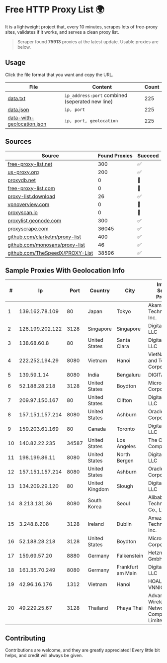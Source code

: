 
# Free HTTP Proxy List 🌍

It is a lightweight project that, every 10 minutes, scrapes lots of free-proxy sites, validates if it works, and serves a clean proxy list.


> Scraper found **75913** proxies at the latest update. Usable proxies are below.

## Usage

Click the file format that you want and copy the URL.


|File|Content|Count|
|----|-------|-----|
|[data.txt](https://raw.githubusercontent.com/themiralay/Proxy-List-World/master/data.txt)|`ip_address:port` combined (seperated new line)|225|
|[data.json](https://raw.githubusercontent.com/themiralay/Proxy-List-World/master/data.json)|`ip, port`|225|
|[data-with-geolocation.json](https://raw.githubusercontent.com/themiralay/Proxy-List-World/master/data-with-geolocation.json)|`ip, port, geolocation`|225|

## Sources

|Source|Found Proxies|Succeed|
|------|-------------|-------|
|[free-proxy-list.net](https://free-proxy-list.net)|300|✅|
|[us-proxy.org](https://www.us-proxy.org)|200|✅|
|[proxydb.net](http://proxydb.net)|0|🚫|
|[free-proxy-list.com](https://free-proxy-list.com/?page=&port=&type%5B%5D=http&type%5B%5D=https&up_time=0&search=Search)|0|🚫|
|[proxy-list.download](https://www.proxy-list.download/HTTP)|26|✅|
|[vpnoverview.com](https://vpnoverview.com/privacy/anonymous-browsing/free-proxy-servers)|0|🚫|
|[proxyscan.io](https://www.proxyscan.io)|0|🚫|
|[proxylist.geonode.com](https://proxylist.geonode.com/api/proxy-list?limit=300&page=1&sort_by=lastChecked&sort_type=desc&protocols=http,https)|300|✅|
|[proxyscrape.com](https://api.proxyscrape.com/v2/?request=displayproxies&protocol=http&timeout=10000&country=all&ssl=all&anonymity=all)|36045|✅|
|[github.com/clarketm/proxy-list](https://raw.githubusercontent.com/clarketm/proxy-list/master/proxy-list-raw.txt)|400|✅|
|[github.com/monosans/proxy-list](https://raw.githubusercontent.com/monosans/proxy-list/main/proxies/http.txt)|46|✅|
|[github.com/TheSpeedX/PROXY-List](https://raw.githubusercontent.com/TheSpeedX/PROXY-List/master/http.txt)|38596|✅|


## Sample Proxies With Geolocation Info

|#|Ip|Port|Country|City|Internet Service Provider|
|-|--|----|-------|----|-------------------------|
|1|139.162.78.109|80|Japan|Tokyo|Akamai Technologies, Inc.|
|2|128.199.202.122|3128|Singapore|Singapore|DigitalOcean, LLC|
|3|138.68.60.8|80|United States|Santa Clara|DigitalOcean, LLC|
|4|222.252.194.29|8080|Vietnam|Hanoi|VietNam Post and Telecom Corporation|
|5|139.59.1.14|8080|India|Bengaluru|DIGITALOCEAN|
|6|52.188.28.218|3128|United States|Boydton|Microsoft Corporation|
|7|209.97.150.167|80|United States|Clifton|DigitalOcean, LLC|
|8|157.151.157.214|8080|United States|Ashburn|Oracle Corporation|
|9|159.203.61.169|80|Canada|Toronto|DigitalOcean, LLC|
|10|140.82.22.235|34587|United States|Los Angeles|The Constant Company|
|11|198.199.86.11|8080|United States|North Bergen|DigitalOcean, LLC|
|12|157.151.157.214|8080|United States|Ashburn|Oracle Corporation|
|13|134.209.29.120|80|United Kingdom|Slough|DigitalOcean, LLC|
|14|8.213.131.36|8080|South Korea|Seoul|Alibaba (US) Technology Co., Ltd.|
|15|3.248.8.208|3128|Ireland|Dublin|Amazon Technologies Inc.|
|16|52.188.28.218|3128|United States|Boydton|Microsoft Corporation|
|17|159.69.57.20|8880|Germany|Falkenstein|Hetzner Online GmbH|
|18|161.35.70.249|8080|Germany|Frankfurt am Main|DigitalOcean, LLC|
|19|42.96.16.176|1312|Vietnam|Hanoi|HOALAC-VNNIC|
|20|49.229.25.67|3128|Thailand|Phaya Thai|Advanced Wireless Network Company Limited|



## Contributing

Contributions are welcome, and they are greatly appreciated! Every
little bit helps, and credit will always be given.

